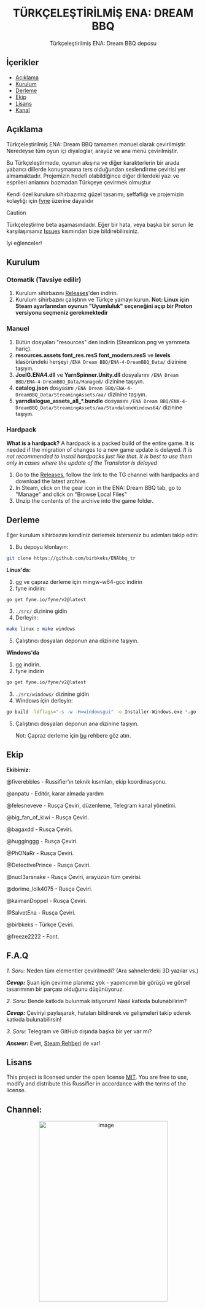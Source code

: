 <div align="center">
<h1>TÜRKÇELEŞTİRİLMİŞ ENA: DREAM BBQ</h1>
Türkçeleştirilmiş ENA: Dream BBQ deposu
</div>

## İçerikler
- [Açıklama](#Açıklama)
- [Kurulum](#Kurulum)
- [Derleme](#Derleme)
- [Ekip](#Ekip)
- [Lisans](#Lisans)
- [Kanal](#Kanal)


## Açıklama
Türkçeleştirilmiş ENA: Dream BBQ tamamen manuel olarak çevirilmiştir. Neredeyse tüm oyun içi diyaloglar, arayüz ve ana menü çevirilmiştir.

Bu Türkçeleştirmede, oyunun akışına ve diğer karakterlerin bir arada yabancı dillerde konuşmasına ters olduğundan seslendirme çevirisi yer almamaktadır. Projemizin hedefi olabildiğince diğer dillerdeki yazı ve esprileri anlamını bozmadan Türkçeye çevirmek olmuştur


Kendi özel kurulum sihirbazımız güzel tasarımı, şeffaflığı ve projemizin kolaylığı için [fyne](https://fyne.io/) üzerine dayalıdır

>[!CAUTION]
>
>Türkçeleştirme beta aşamasındadır. Eğer bir hata, veya başka bir sorun ile karşılaşırsanız [Issues](https://github.com/birbkeks/ENAbbq_tr/issues) kısmından bize bildirebilirsiniz.

İyi eğlenceler!

## Kurulum
### Otomatik (Tavsiye edilir)
1. Kurulum sihirbazını [Releases](https://github.com/birbkeks/ENAbbq_tr/releases/)'den indirin.
2. Kurulum sihirbazını çalıştırın ve Türkçe yamayı kurun.
   **Not: Linux için Steam ayarlarından oyunun "Uyumluluk" seçeneğini açıp bir Proton versiyonu seçmeniz gerekmektedir**

### Manuel
1. Bütün dosyaları "resources" den indirin (SteamIcon.png ve yarnmeta hariç).
2. **resources.assets font_res.resS font_modern.resS** ve **levels** klasöründeki herşeyi ```/ENA Dream BBQ/ENA-4-DreamBBQ_Data/``` dizinine taşıyın.
3. **JoelG.ENA4.dll** ve **YarnSpinner.Unity.dll** dosyalarını ```/ENA Dream BBQ/ENA-4-DreamBBQ_Data/Managed/``` dizinine taşıyın.
4. **catalog.json** dosyasını ```/ENA Dream BBQ/ENA-4-DreamBBQ_Data/StreamingAssets/aa/``` dizinine taşıyın.
5. **yarndialogue_assets_all_*.bundle** dosyasını ```/ENA Dream BBQ/ENA-4-DreamBBQ_Data/StreamingAssets/aa/StandaloneWindows64/``` dizinine taşıyın.

### Hardpack
**What is a hardpack?** A hardpack is a packed build of the entire game. It is needed if the migration of changes to a new game update is delayed. *It is not recommended to install hardpacks just like that. It is best to use them only in cases where the update of the Translator is delayed*
1. Go to the [Releases](https://github.com/birbkeks/ENAbbq_tr/releases/), follow the link to the TG channel with hardpacks and download the latest archive.
2. In Steam, click on the gear icon in the ENA: Dream BBQ tab, go to "Manage" and click on "Browse Local Files"
3. Unzip the contents of the archive into the game folder.

## Derleme
Eğer kurulum sihirbazını kendiniz derlemek isterseniz bu adımları takip edin:
1. Bu depoyu klonlayın:
```bash
git clone https://github.com/birbkeks/ENAbbq_tr
```
**Linux'da:**
  1. [go](https://go.dev/) ve çapraz derleme için mingw-w64-gcc indirin
  2. fyne indirin:
  ```bash
  go get fyne.io/fyne/v2@latest
  ```
  3. ``./src/`` dizinine gidin
  4. Derleyin:
  ```bash
  make linux ; make windows
  ```
  5. Çalıştırıcı dosyaları deponun ana dizinine taşıyın.

**Windows'da**
  1. [go](https://go.dev/) indirin.
  2. fyne indirin
  ```bash
  go get fyne.io/fyne/v2@latest
  ```
  3. ``./src/windows/`` dizinine gidin
  4. Windows için derleyin:
  ```bash
  go build -ldflags="-s -w -H=windowsgui" -o Installer-Windows.exe *.go
  ```
  5. Çalıştırıcı dosyaları deponun ana dizinine taşıyın.

      Not: Çapraz derleme için [bu](https://docs.fyne.io/started/cross-compiling) rehbere göz atın.

## Ekip
**Ekibimiz:**

@fiverebbles - Russifier'ın teknik kısımları, ekip koordinasyonu.

@anpatu -  Editör, karar almada yardım

@felesneveve - Rusça Çeviri, düzenleme, Telegram kanal yönetimi.

@big_fan_of_kiwi - Rusça Çeviri.

@bagaxdd - Rusça Çeviri.

@hugginggg - Rusça Çeviri.

@PhONaRr - Rusça Çeviri.

@DetectivePrince - Rusça Çeviri.

@nucl3arsnake - Rusça Çeviri, arayüzün tüm çevirisi.

@dorime_lolk4075 - Rusça Çeviri.

@kaimanDoppel - Rusça Çeviri.

@SalvetEna - Rusça Çeviri.

@birbkeks - Türkçe Çeviri.

@freeze2222 - Font.

## F.A.Q
*1. Soru:* Neden tüm elementler çevirilmedi? (Ara sahnelerdeki 3D yazılar vs.)

***Cevap:*** Şuan için çevirme planımız yok - yapımcının bir görüşü ve görsel tasarımının bir parçası olduğunu düşünüyoruz.

*2. Soru:* Bende katkıda bulunmak istiyorum! Nasıl katkıda bulunabilirim?

***Cevap:*** Çeviriyi paylaşarak, hataları bildirerek ve gelişmeleri takip ederek katkıda bulunabilirsin!

*3. Soru:* Telegram ve GitHub dışında başka bir yer var mı?

***Answer:*** Evet, [Steam Rehberi](https://steamcommunity.com/sharedfiles/filedetails/?id=3453809143) de var!

## Lisans
This project is licensed under the open license [MIT](https://mit-license.org/). You are free to use, modify and distribute this Russifier in accordance with the terms of the license.

## Channel:
<div align="center">
<img src="https://github.com/user-attachments/assets/d5718154-17b2-49a8-98be-c71cc5d5cacd" alt="image" width="335" height="470" />
</div>
